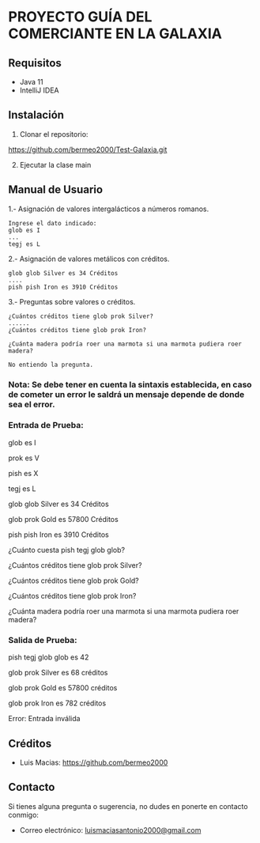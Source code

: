 # PROYECTO GUÍA DEL COMERCIANTE EN LA GALAXIA

## Requisitos

- Java 11
- IntelliJ IDEA

## Instalación

1. Clonar el repositorio:

https://github.com/bermeo2000/Test-Galaxia.git

2. Ejecutar la clase main

## Manual de Usuario

1.- Asignación de valores intergalácticos a números romanos.

    Ingrese el dato indicado: 
    glob es I
    ...
    tegj es L
    
2.- Asignación de valores metálicos con créditos.

    glob glob Silver es 34 Créditos
    ....
    pish pish Iron es 3910 Créditos

3.- Preguntas sobre valores o créditos.

    ¿Cuántos créditos tiene glob prok Silver?
    ......
    ¿Cuántos créditos tiene glob prok Iron?

    ¿Cuánta madera podría roer una marmota si una marmota pudiera roer madera?
    
    No entiendo la pregunta.
  
### Nota: Se debe tener en cuenta la sintaxis establecida, en caso de cometer un error le saldrá un mensaje depende de donde sea el error.

### Entrada de Prueba:
glob es I

prok es V

pish es X

tegj es L

glob glob Silver es 34 Créditos

glob prok Gold es 57800 Créditos

pish pish Iron es 3910 Créditos

¿Cuánto cuesta pish tegj glob glob?

¿Cuántos créditos tiene glob prok Silver?

¿Cuántos créditos tiene glob prok Gold?

¿Cuántos créditos tiene glob prok Iron?

¿Cuánta madera podría roer una marmota si una marmota pudiera roer madera?

### Salida de Prueba:

pish tegj glob glob es 42

glob prok Silver es 68 créditos

glob prok Gold es 57800 créditos

glob prok Iron es 782 créditos

Error: Entrada inválida

## Créditos

- Luis Macias: https://github.com/bermeo2000

## Contacto

Si tienes alguna pregunta o sugerencia, no dudes en ponerte en contacto conmigo:

- Correo electrónico: luismaciasantonio2000@gmail.com
